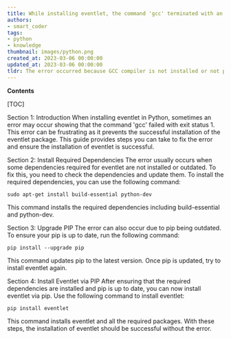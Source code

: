 ```yaml
---
title: While installing eventlet, the command 'gcc' terminated with an exit status of 1 due to an error
authors:
- smart_coder
tags:
- python
- knowledge
thumbnail: images/python.png
created_at: 2023-03-06 00:00:00
updated_at: 2023-03-06 00:00:00
tldr: The error occurred because GCC compiler is not installed or not properly configured on the system.
---
```


**Contents**

[TOC]

Section 1: Introduction
When installing eventlet in Python, sometimes an error may occur showing that the command 'gcc' failed with exit status 1. This error can be frustrating as it prevents the successful installation of the eventlet package. This guide provides steps you can take to fix the error and ensure the installation of eventlet is successful.

Section 2: Install Required Dependencies
The error usually occurs when some dependencies required for eventlet are not installed or outdated. To fix this, you need to check the dependencies and update them. To install the required dependencies, you can use the following command:

```
sudo apt-get install build-essential python-dev
```

This command installs the required dependencies including build-essential and python-dev.

Section 3: Upgrade PIP
The error can also occur due to pip being outdated. To ensure your pip is up to date, run the following command:

```
pip install --upgrade pip
```

This command updates pip to the latest version. Once pip is updated, try to install eventlet again.

Section 4: Install Eventlet via PIP
After ensuring that the required dependencies are installed and pip is up to date, you can now install eventlet via pip. Use the following command to install eventlet:

```
pip install eventlet
```

This command installs eventlet and all the required packages. With these steps, the installation of eventlet should be successful without the error.
